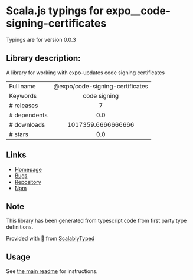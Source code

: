 
# Scala.js typings for expo__code-signing-certificates

Typings are for version 0.0.3

## Library description:
A library for working with expo-updates code signing certificates

|                    |                 |
| ------------------ | :-------------: |
| Full name          | @expo/code-signing-certificates |
| Keywords           | code signing |
| # releases         | 7 |
| # dependents       | 0.0 |
| # downloads        | 1017359.6666666666 |
| # stars            | 0.0 |

## Links
- [Homepage](https://github.com/expo/code-signing-certificates/tree/main#readme)
- [Bugs](https://github.com/expo/code-signing-certificates/issues)
- [Repository](https://github.com/expo/code-signing-certificates)
- [Npm](https://www.npmjs.com/package/%40expo%2Fcode-signing-certificates)
    


## Note
This library has been generated from typescript code from first party type definitions.

Provided with :purple_heart: from [ScalablyTyped](https://github.com/oyvindberg/ScalablyTyped)

## Usage
See [the main readme](../../readme.md) for instructions.


